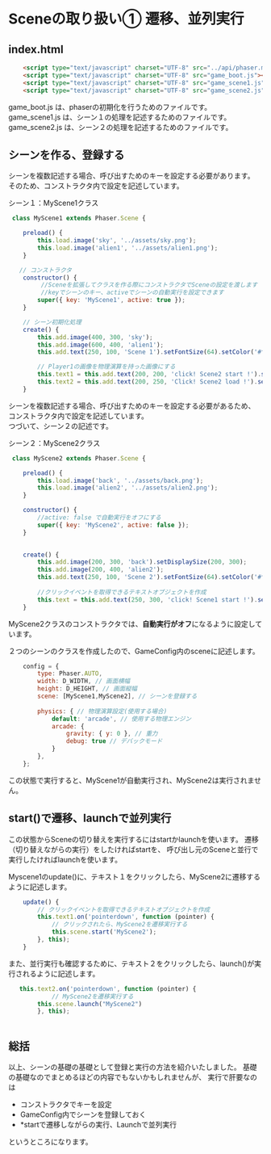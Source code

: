# Sceneの取り扱い① 遷移、並列実行

## index.html

```html
    <script type="text/javascript" charset="UTF-8" src="../api/phaser.min.js"></script>
    <script type="text/javascript" charset="UTF-8" src="game_boot.js"></script>
    <script type="text/javascript" charset="UTF-8" src="game_scene1.js"></script>
    <script type="text/javascript" charset="UTF-8" src="game_scene2.js"></script>
```
game_boot.js は、phaserの初期化を行うためのファイルです。
game_scene1.js は、シーン１の処理を記述するためのファイルです。
game_scene2.js は、シーン２の処理を記述するためのファイルです。


## シーンを作る、登録する

シーンを複数記述する場合、呼び出すためのキーを設定する必要があります。
そのため、コンストラクタ内で設定を記述しています。

シーン１：MyScene1クラス
```javascript
 class MyScene1 extends Phaser.Scene {

    preload() {
        this.load.image('sky', '../assets/sky.png');
        this.load.image('alien1', '../assets/alien1.png');
    }

   // コンストラクタ
    constructor() {
         //Sceneを拡張してクラスを作る際にコンストラクタでSceneの設定を渡します
         //keyでシーンのキー、activeでシーンの自動実行を設定できます
        super({ key: 'MyScene1', active: true });
    }

    // シーン初期化処理
    create() {
        this.add.image(400, 300, 'sky');
        this.add.image(600, 400, 'alien1');
        this.add.text(250, 100, 'Scene 1').setFontSize(64).setColor('#ff0');

        // Player1の画像を物理演算を持った画像にする
        this.text1 = this.add.text(200, 200, 'click! Scene2 start !').setFontSize(32).setColor('#0ff').setInteractive({ useHandCursor: true });
		this.text2 = this.add.text(200, 250, 'Click! Scene2 load !').setFontSize(32).setColor('#0ff').setInteractive({ useHandCursor: true });
    }

```

シーンを複数記述する場合、呼び出すためのキーを設定する必要があるため、 コンストラクタ内で設定を記述しています。  
つづいて、シーン２の記述です。

シーン２：MyScene2クラス
```javascript
 class MyScene2 extends Phaser.Scene {

	preload() {
		this.load.image('back', '../assets/back.png');
		this.load.image('alien2', '../assets/alien2.png');
	}

	constructor() {
        //active: false で自動実行をオフにする
        super({ key: 'MyScene2', active: false });
    }

	
    create() {
		this.add.image(200, 300, 'back').setDisplaySize(200, 300);
		this.add.image(200, 400, 'alien2');
		this.add.text(250, 100, 'Scene 2').setFontSize(64).setColor('#f0f');
		
		//クリックイベントを取得できるテキストオブジェクトを作成
		this.text = this.add.text(250, 300, 'click! Scene1 start !').setFontSize(32).setColor('#f0f').setInteractive({ useHandCursor: true });
	}
```
MyScene2クラスのコンストラクタでは、**自動実行がオフ**になるように設定しています。

２つのシーンのクラスを作成したので、GameConfig内のsceneに記述します。
```javascript
    config = {
        type: Phaser.AUTO,
        width: D_WIDTH, // 画面横幅
        height: D_HEIGHT, // 画面縦幅
        scene: [MyScene1,MyScene2], // シーンを登録する
        
        physics: { // 物理演算設定(使用する場合)
            default: 'arcade', // 使用する物理エンジン
            arcade: {
                gravity: { y: 0 }, // 重力
                debug: true // デバックモード
            }
        },
    };
```
この状態で実行すると、MyScene1が自動実行され、MyScene2は実行されません。

## start()で遷移、launchで並列実行

この状態からSceneの切り替えを実行するにはstartかlaunchを使います。 
遷移（切り替えながらの実行）をしたければstartを、 呼び出し元のSceneと並行で実行したければlaunchを使います。


Myscene1のupdate()に、テキスト１をクリックしたら、MyScene2に遷移するように記述します。
```javascript
    update() {
        // クリックイベントを取得できるテキストオブジェクトを作成
        this.text1.on('pointerdown', function (pointer) {
            // クリックされたら、MyScene2を遷移実行する
            this.scene.start('MyScene2');
        }, this);
    }
```
また、並行実行も確認するために、テキスト２をクリックしたら、launch()が実行されるように記述します。
```javascript
   this.text2.on('pointerdown', function (pointer) {
			// MyScene2を遷移実行する
        this.scene.launch("MyScene2")
        }, this);	
	
```

## 総括
以上、シーンの基礎の基礎として登録と実行の方法を紹介いたしました。
基礎の基礎なのでまとめるほどの内容でもないかもしれませんが、 実行で肝要なのは

- コンストラクタでキーを設定
- GameConfig内でシーンを登録しておく 
- *startで遷移しながらの実行、Launchで並列実行

というところになります。
